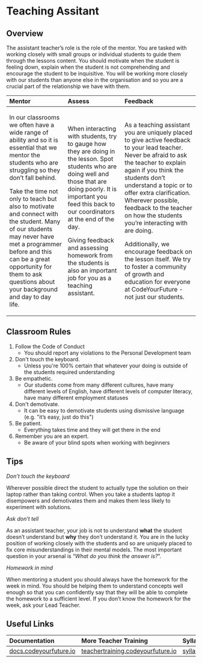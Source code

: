 # Teaching Assitant

## Overview

The assistant teacher’s role is the role of the mentor. You are tasked with working closely with small groups or individual students to guide them through the lessons content. You should motivate when the student is feeling down, explain when the student is not comprehending and encourage the student to be inquisitive. You will be working more closely with our students than anyone else in the organisation and so you are a crucial part of the relationship we have with them.

<table>
  <thead>
    <tr>
      <th style="text-align:left">Mentor</th>
      <th style="text-align:left">Assess</th>
      <th style="text-align:left">Feedback</th>
    </tr>
  </thead>
  <tbody>
    <tr>
      <td style="text-align:left">
        <p>In our classrooms we often have a wide range of ability and so it is essential
          that we mentor the students who are struggling so they don&#x2019;t fall
          behind.</p>
        <p>Take the time not only to teach but also to motivate and connect with
          the student. Many of our students may never have met a programmer before
          and this can be a great opportunity for them to ask questions about your
          background and day to day life.</p>
      </td>
      <td style="text-align:left">
        <p>When interacting with students, try to gauge how they are doing in the
          lesson. Spot students who are doing well and those that are doing poorly.
          It is important you feed this back to our coordinators at the end of the
          day.</p>
        <p>Giving feedback and assessing homework from the students is also an important
          job for you as a teaching assistant.</p>
      </td>
      <td style="text-align:left">
        <p>As a teaching assistant you are uniquely placed to give active feedback
          to your lead teacher. Never be afraid to ask the teacher to explain again
          if you think the students don&#x2019;t understand a topic or to offer extra
          clarification. Wherever possible, feedback to the teacher on how the students
          you&#x2019;re interacting with are doing.</p>
        <p>Additionally, we encourage feedback on the lesson itself. We try to foster
          a community of growth and education for everyone at CodeYourFuture - not
          just our students.</p>
      </td>
    </tr>
  </tbody>
</table>

## Classroom Rules

1. ​Follow the Code of Conduct
   * You should report any violations to the Personal Development team
2. Don't touch the keyboard.
   * Unless you're 100% certain that whatever your doing is outside of the students required understanding
3. Be empathetic. 
   * Our students come from many different cultures, have many different levels of English, have different levels of computer literacy, have many different employment statuses
4. Don't demotivate. 
   * It can be easy to demotivate students using dismissive language \(e.g. "it’s easy, just do this"\)
5. Be patient.
   * Everything takes time and they will get there in the end
6. Remember you are an expert.
   * Be aware of your blind spots when working with beginners

## Tips

_Don’t touch the keyboard_

Wherever possible direct the student to actually type the solution on their laptop rather than taking control. When you take a students laptop it disempowers and demotivates them and makes them less likely to experiment with solutions.

_Ask don’t tell_

As an assistant teacher, your job is not to understand **what** the student doesn’t understand but **why** they don’t understand it. You are in the lucky position of working closely with the students and so are uniquely placed to fix core misunderstandings in their mental models. The most important question in your arsenal is “_What do you think the answer is?_”.

_Homework in mind_

When mentoring a student you should always have the homework for the week in mind. You should be helping them to understand concepts well enough so that you can confidently say that they will be able to complete the homework to a sufficient level. If you don’t know the homework for the week, ask your Lead Teacher.

## Useful Links

| Documentation | More Teacher Training | Syllabus |
| :--- | :--- | :--- |
| [docs.codeyourfuture.io](https://docs.codeyourfuture.io/) | [teachertraining.codeyourfuture.io](https://teachertraining.codeyourfuture.io/) | [syllabus.codeyourfuture.io](https://syllabus.codeyourfuture.io/) |

